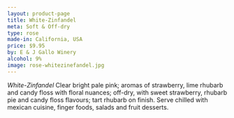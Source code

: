 ```yaml
---
layout: product-page
title: White-Zinfandel
meta: Soft & Off-dry
type: rose
made-in: California, USA
price: $9.95
by: E & J Gallo Winery
alcohol: 9%
image: rose-whitezinefandel.jpg
---
```


*White-Zinfandel* Clear bright pale pink; aromas of strawberry, lime rhubarb and candy floss with floral nuances; off-dry, with sweet strawberry, rhubarb pie and candy floss flavours; tart rhubarb on finish. Serve chilled with mexican cuisine, finger foods, salads and fruit desserts. 

